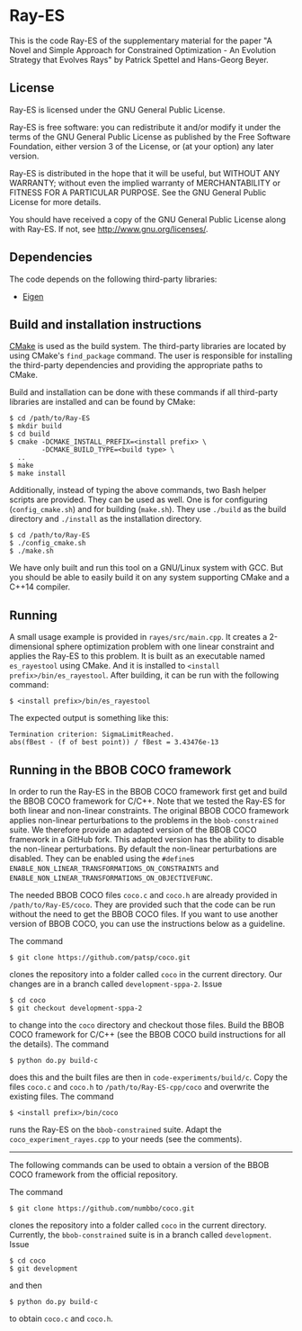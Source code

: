 # Ray-ES

This is the code Ray-ES of the supplementary material for the
paper "A Novel and Simple Approach for Constrained Optimization -
An Evolution Strategy that Evolves Rays" by Patrick Spettel and
Hans-Georg Beyer.

## License
Ray-ES is licensed under the GNU General Public License.

Ray-ES is free software: you can redistribute it and/or modify
it under the terms of the GNU General Public License as published by
the Free Software Foundation, either version 3 of the License, or
(at your option) any later version.

Ray-ES is distributed in the hope that it will be useful,
but WITHOUT ANY WARRANTY; without even the implied warranty of
MERCHANTABILITY or FITNESS FOR A PARTICULAR PURPOSE.  See the
GNU General Public License for more details.

You should have received a copy of the GNU General Public License
along with Ray-ES.  If not, see <http://www.gnu.org/licenses/>.

## Dependencies
The code depends on the following third-party libraries:

* [Eigen](http://eigen.tuxfamily.org)

## Build and installation instructions
[CMake](cmake.org) is used as the build system.
The third-party libraries are located by using CMake's `find_package`
command. The user is responsible for installing the third-party dependencies
and providing the appropriate paths to CMake.

Build and installation can be done with these commands
if all third-party libraries are installed and can be found by CMake:

    $ cd /path/to/Ray-ES
    $ mkdir build
    $ cd build
    $ cmake -DCMAKE_INSTALL_PREFIX=<install prefix> \
            -DCMAKE_BUILD_TYPE=<build type> \
      ..
    $ make
    $ make install

Additionally, instead of typing the above commands,
two Bash helper scripts are provided. They can be
used as well. One is for configuring (`config_cmake.sh`)
and for building (`make.sh`). They use `./build` as
the build directory and `./install` as the installation
directory.

    $ cd /path/to/Ray-ES
    $ ./config_cmake.sh
    $ ./make.sh

We have only built and run this tool on a GNU/Linux system
with GCC. But you should be able to easily build it on any
system supporting CMake and a C++14 compiler.

## Running
A small usage example is provided in `rayes/src/main.cpp`.
It creates a 2-dimensional sphere optimization problem with one linear
constraint and applies the Ray-ES to this problem.
It is built as an executable named `es_rayestool` using CMake.
And it is installed to `<install prefix>/bin/es_rayestool`.
After building, it can be run with the following command:

    $ <install prefix>/bin/es_rayestool

The expected output is something like this:

    Termination criterion: SigmaLimitReached.
    abs(fBest - (f of best point)) / fBest = 3.43476e-13

## Running in the BBOB COCO framework
In order to run the Ray-ES in the BBOB COCO framework first get and build
the BBOB COCO framework for C/C++. Note that we tested the Ray-ES for both
linear and non-linear constraints. The original BBOB COCO framework
applies non-linear perturbations to the problems in the `bbob-constrained`
suite. We therefore provide
an adapted version of the BBOB COCO framework in a GitHub fork.
This adapted version has the ability to disable
the non-linear perturbations.
By default the non-linear perturbations are disabled.
They can be enabled using the `#define`s
`ENABLE_NON_LINEAR_TRANSFORMATIONS_ON_CONSTRAINTS`
and
`ENABLE_NON_LINEAR_TRANSFORMATIONS_ON_OBJECTIVEFUNC`.

The needed BBOB COCO files `coco.c` and `coco.h` are already provided
in `/path/to/Ray-ES/coco`. They are provided such that the code can be
run without the need to get the BBOB COCO files. If you want to use another
version of BBOB COCO, you can use the instructions below as a guideline.

The command

    $ git clone https://github.com/patsp/coco.git

clones the repository into a folder called `coco` in the current directory.
Our changes are in a branch called `development-sppa-2`.
Issue

    $ cd coco
    $ git checkout development-sppa-2

to change into the `coco` directory and checkout those files.
Build the BBOB COCO framework for C/C++ (see the BBOB COCO
build instructions for all the details).
The command

    $ python do.py build-c

does this and the built files are then in `code-experiments/build/c`.
Copy the files `coco.c` and `coco.h` to `/path/to/Ray-ES-cpp/coco`
and overwrite the existing files.
The command

    $ <install prefix>/bin/coco

runs the Ray-ES on the `bbob-constrained` suite. Adapt the
`coco_experiment_rayes.cpp` to your needs (see the comments).

___

The following commands can be used to obtain a version of the BBOB COCO
framework from the official repository.

The command

    $ git clone https://github.com/numbbo/coco.git

clones the repository into a folder called `coco` in the current directory.
Currently, the `bbob-constrained` suite is in a branch called `development`.
Issue

    $ cd coco
    $ git development

and then

    $ python do.py build-c

to obtain `coco.c` and `coco.h`.

